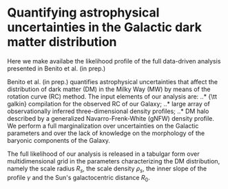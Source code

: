 # Quantifying astrophysical uncertainties in the Galactic dark matter distribution 

Here we make availabe the likelihood profile of the full data-driven analysis presented in Benito et al. (in prep.)

Benito et al. (in prep.) quantifies astrophysical uncertainties that affect the distribution of dark matter (DM) in the Milky Way (MW) by means of the rotation curve (RC) method.
The input elements of our analysis are:
 ..* {\tt galkin} compilation for the observed RC of our Galaxy;
 ..* large array of observationally inferred three-dimensional density profiles;
 ..* DM halo described by a generalized Navarro-Frenk-White (gNFW) density profile.
We perform a full marginalization over uncertainties on the Galactic parameters and over the lack of knowledge on the morphology of the baryonic components of the Galaxy.

The full likelihood of our analysis is released in a tabulgar form over multidimensional grid in the parameters characterizing the DM distribution, namely the scale radius $R_s$, the scale density $\rho_s$, the inner slope of the profile $\gamma$ and the Sun's galactocentric distance $R_0$.
